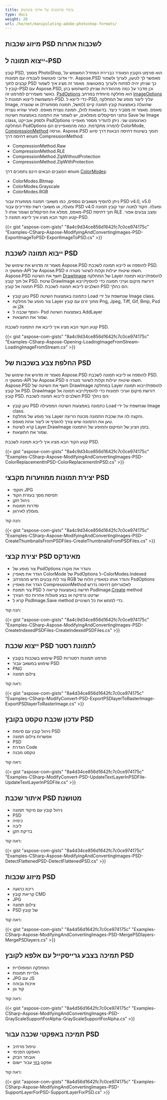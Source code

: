 ```yaml
---
title: עיבוד פורמטים של אדובי פוטושופ
type: docs
weight: 20
url: /he/net/manipulating-adobe-photoshop-formats/
---
```


## **מיזוג שכבות PSD לשכבות אחרות**

## **ייצוא תמונה ל-PSD**
קובץ PSD, מסמך PhotoShop, הוא פורמט הקובץ המוגדר כברירת המחדל המשמש על ידי אדובי פוטושופ לעבודה עם תמונות. Aspose.PSD מאפשר לך לטעון, לערוך ולשמור קבצים לתוך PSD כך שניתן יהיה לפתוח ולערוך בפוטושופ. מאמר זה מציג איך לשמור קובץ ל-PSD עם Aspose.PSD, וכן מדבר על כמה מההגדרות שניתן להשתמש בהן כאשר משמירים לפורמט זה. [PsdOptions](https://reference.aspose.com/psd/net/aspose.psd.imageoptions/psdoptions) הוא מחלקה מיוחדת במרחב [ImageOptions](https://reference.aspose.com/psd/net/aspose.psd.imageoptions) המשמשת לייצוא תמונות ל-PSD. כדי לייצא ל-PSD, עליך ליצור מופע של המחלקה Image, שהועלה באמצעות קובץ תמונה קיים (למשל, תמונה ממוזערת) או שנוצרה מאפס. מאמר זה מסביר כיצד. בדוגמאות להלן, תמונה נוצרת מאפס. לאחר שהיא נוצרת ונתוני הפיקסלים מומלאים, יש לשמור את התמונה באמצעות השיטה Save של Image class, ולספק אובייקט PsdOptions כארגומנט שני. ניתן להגדיר מספר מאפייני המחלקה PsdOptions להמרה מתקדמת. כמה מהמאפיינים הם ColorMode, [CompressionMethod](https://reference.aspose.com/psd/net/aspose.psd.fileformats.psd/compressionmethod) וגרסה. Aspose.PSD תומך בשיטות דחיסה הבאות דרך סיווג דחיסה דרך enum CompressionMethod:

- CompressionMethod.Raw
- CompressionMethod.RLE
- CompressionMethod.ZipWithoutProtection
- CompressionMethod.ZipWithProtection

המצבים הבאים הינם נתמכים דרך enum [ColorModes](https://reference.aspose.com/psd/net/aspose.psd.fileformats.psd/colormodes):

- ColorModes.Bitmap
- ColorModes.Grayscale
- ColorModes.RGB


ניתן להוסיף משאבים נוספים, כמו משאבי תמונה ממוזערת עבור PSD v4.0, v5.0 ומעלה, או משאבי רשת ומדריכים עבור PSD v4.0 ומעלה. הקוד למטה יוצר קובץ תמונה מאפס, ממלא את הפיקסלים ושומר אותו ל-PSD תוך דחיסת RLE ומצב צבעים אפור. קטע הקוד הבא מציג איך לייצא תמונה ל-PSD.


{{< gist "aspose-com-gists" "8a4c9d34ce856d1642fc7c0ce974175c" "Examples-CSharp-Aspose-ModifyingAndConvertingImages-PSD-ExportImageToPSD-ExportImageToPSD.cs" >}}
## **ייבוא תמונה לשכבת PSD**
מאמר זה מדגיש את שימוש של Aspose.PSD להוספה או לייבא תמונה לשכבת PSD. ממשקי ה-API של Aspose.PSD חשפו שיטות יעילות וקלות לשיגור מטרה זו. Aspose.PSD חשף את השיטה [DrawImage](https://reference.aspose.com/psd/net/aspose.psd.fileformats.psd.layers/layer/methods/drawimage) של המחלקה Layer להוספת/ייבוא תמונה אל תוך קובץ PSD. שיטת DrawImage דורשת מיקום וערכי תמונה כדי להוסיף/ייבא תמונה אל קובץ PSD. השלבים לייבוא תמונה לשכבת PSD הם כהלך:

- טען קובץ PSD כתמונה באמצעות השיטה Load שנחשפת על ידי Image class.
- צור מופע של מחלקת Layer מתוך זרם עם קובץ Png, Jpeg, Tiff, Gif, Bmp, Psd או j2k
- הוסף שכבה ל- Psd באמצעות השיטה AddLayer
- שמור את התוצאות.

קטע הקוד הבא מציג איך לייבא את התמונה לשכבת PSD.


{{< gist "aspose-com-gists" "8a4c9d34ce856d1642fc7c0ce974175c" "Examples-CSharp-Aspose-Opening-LoadingImageFromStream-LoadingImageFromStream.cs" >}}
## **החלפת צבע בשכבות של PSD**
מאמר זה מדגיש את שימוש של Aspose.PSD להוספה או לייבא תמונה לשכבת PSD. ממשקי ה-API של Aspose.PSD חשפו שיטות יעילות וקלות לשיגור מטרה זו. Aspose.PSD חשף את השיטה של DrawImage במחלקה Layer להוספת/ייבוא תמונה אל קובץ PSD. DrawImage דורשת מיקום וערכי תמונות כדי להוסיף/ייבא תמונה אל קובץ PSD. השלבים לייבוא תמונה לשכבת PSD הם כהלך:

- טען קובץ PSD כתמונה באמצעות השיטה המפעילה Load שנחשפת על ידי Image class.
- צור מופע של מחלקת Layer והקצה לה את שכבת התמונה מכונת הריצה.
- טען את התמונה שיש צורך להוסיף או ליצור אחת מאפס.
- קרא לשיטת Layer.DrawImage בזמן הציון של המיקום והמופע של התמונה.
- שמור את התוצאות.

קטע הקוד הבא מציג איך לייבא תמונה לשכבת PSD.


{{< gist "aspose-com-gists" "8a4c9d34ce856d1642fc7c0ce974175c" "Examples-CSharp-Aspose-ModifyingAndConvertingImages-PSD-ColorReplacementInPSD-ColorReplacementInPSD.cs" >}}
## **יצירת תמונות ממוזערות מקבצי PSD**
- תוקפי JPG
- תפיסת מסך בעזרת הקוד
- ניהול תקן
- סדרות תמונות
- מומלץ לאירגון.

הנה קוד:

{{< gist "aspose-com-gists" "8a4c9d34ce856d1642fc7c0ce974175c" "Examples-CSharp-Aspose-ModifyingAndConvertingImages-PSD-CreateThumbnailsFromPSDFiles-CreateThumbnailsFromPSDFiles.cs" >}}
## **יצירת קבצי PSD מאינדקס**
- צור מופע של PsdOptions והגדר את מקורו
- הגדר את מאפיין ColorMode של PsdOptions ל-ColorModes.Indexed
- צור לוח צבעים חדש מהמרחב RGB והגדר אותו כמאפיין הלוח של PsdOptions
- הגדר את מאפיין CompressionMethod לאלגוריתם דחיסה נדרש
- צור תמונת PSD חדשה באמצעות קריאה ל PsdImage.[Create](https://reference.aspose.com/psd/net/aspose.psd/image/methods/create) method
- שרטט גרפיקה או בצע פעולות אחרות כפי הצורך
- קרא ל PsdImage.Save method כדי לממש את כל השינויים.

הנה קוד:

{{< gist "aspose-com-gists" "8a4c9d34ce856d1642fc7c0ce974175c" "Examples-CSharp-Aspose-ModifyingAndConvertingImages-PSD-CreateIndexedPSDFiles-CreateIndexedPSDFiles.cs" >}}
## **ייצוא שכבת PSD לתמונת רסטר**
- שימוש בשכבות בקובץ PSD פורמט תמונות רסטריות 
- שימוש במשאב עבור PSD
- PNG
- צילום תמונה

ראה קוד:

{{< gist "aspose-com-gists" "8a4d34ce856d1642fc7c0ce974175c" "Examples-CSharp-ModifyConvert-PSD-ExportPSDlayerToRasterImage-ExportPSDlayerToRasterImage.cs" >}}
## **עדכון שכבת טקסט בקובץ PSD**
- ניהול קובץ עם סיומת PSD
- אפשרות צילום תמונה
- PSD
- הגדרת Code
- טקסט מבנה

ראה קוד:

{{< gist "aspose-com-gists" "8a4d34ce856d1642fc7c0ce974175c" "Examples-CSharp-ModifyConvert-PSD-UpdateTextLayerInPSDFile-UpdateTextLayerInPSDFile.cs" >}}
## **איתור שכבת PSD מטושנת**
- ניהול קובץ עם מיקוד תמונה
- PSD
- כימיה
- ליבה
- בדיקת תקן

ראה קוד:

{{< gist "aspose-com-gists" "8a4d34ce856d1642fc7c0ce974175c" "Examples-CSharp-Aspose-ModifyingAndConvertingImages-PSD-DetectFlattenedPSD-DetectFlattenedPSD.cs" >}}
## **מיזוג שכבות PSD**
- ריכוז כרגעה
- קריאת קובץ CMD
- JPG
- צילום תמונה
- PSD של קובץ

ראה קוד:

{{< gist "aspose-com-gists" "8a4d56d1642fc7c0ce974175c" "Examples-CSharp-Aspose-ModifyingAndConvertingImages-PSD-MergePSDlayers-MergePSDlayers.cs" >}}
## **תמיכה בצבע גרייסקייל עם אלפא לקובץ PSD**
- המחלקה הפופולרית
- גלריית תמונות
- JPG עם JS
- איכות גבוהה
- קוד גון

ראה קוד:

{{< gist "aspose-com-gists" "8a4d56d1642fc7c0ce974175c" "Examples-CSharp-Aspose-ModifyingAndConvertingImages-PSD-GrayScaleSupportForAlpha-GrayScaleSupportForAlpha.cs" >}}
## **תמיכה באפקטי שכבה עבור PSD**
- טיפול מרחיב
- האפקט הפנימי
- אובתר הבזק
- אפקט [בזוי](https://reference.aspose.com/psd/net/aspose.psd.fileformats.psd/colormodes) עבור יישום

ראה קוד:

{{< gist "aspose-com-gists" "8a4d56d1642fc7c0ce974175c" "Examples-CSharp-Aspose-ModifyingAndConvertingImages-PSD-SupportLayerForPSD-SupportLayerForPSD.cs" >}}
